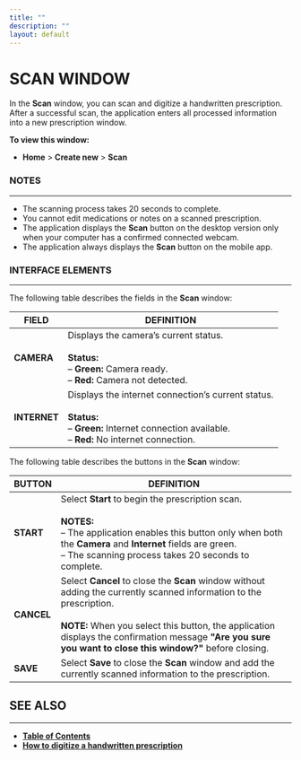 ```yaml
---
title: ""
description: ""
layout: default
---
```


# **SCAN WINDOW**
In the **Scan** window, you can scan and digitize a handwritten prescription. After a successful scan, the application enters all processed information into a new prescription window.  

**To view this window:**  
- **Home** > **Create new** > **Scan**  

### **NOTES**
---
- The scanning process takes 20 seconds to complete.  
- You cannot edit medications or notes on a scanned prescription.  
- The application displays the **Scan** button on the desktop version only when your computer has a confirmed connected webcam.  
- The application always displays the **Scan** button on the mobile app.

### **INTERFACE ELEMENTS**
---
The following table describes the fields in the **Scan** window:

| **FIELD** | **DEFINITION** |
|-----------|----------------|
| **CAMERA** | Displays the camera’s current status.<br><br>**Status:**<br>– **Green:** Camera ready.<br>– **Red:** Camera not detected. |
| **INTERNET** | Displays the internet connection’s current status.<br><br>**Status:**<br>– **Green:** Internet connection available.<br>– **Red:** No internet connection. |

The following table describes the buttons in the **Scan** window:

| **BUTTON** | **DEFINITION** |
|------------|----------------|
| **START** | Select **Start** to begin the prescription scan.<br><br>**NOTES:**<br>– The application enables this button only when both the **Camera** and **Internet** fields are green.<br>– The scanning process takes 20 seconds to complete. |
| **CANCEL** | Select **Cancel** to close the **Scan** window without adding the currently scanned information to the prescription.<br><br>**NOTE:** When you select this button, the application displays the confirmation message **"Are you sure you want to close this window?"** before closing. |
| **SAVE** | Select **Save** to close the **Scan** window and add the currently scanned information to the prescription. |

## **SEE ALSO**
---
- [**Table of Contents**](/daleydose/help-files)
- [**How to digitize a handwritten prescription**](/daleydose/prescription-digitize)
